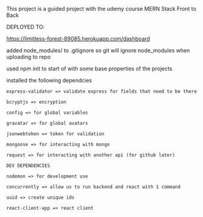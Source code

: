 This project is a guided project with the udemy course MERN Stack Front to Back


DEPLOYED TO:

https://limitless-forest-89085.herokuapp.com/dashboard


added node_modules/ to .gitignore 
    so git will ignore node_modules when uploading to repo

used 
npm init 
    to start of with some base properties of the projects

installed the following dependcies

    express-validator => validate express for fields that need to be there

    bcryptjs => encryption

    config => for global variables

    gravatar => for global avatars

    jsonwebtoken => token for validation

    mongoose => for interacting with mongo

    request => for interacting with another api (for github later)

    DEV DEPENDENCIES

    nodemon => for development use

    concurrently => allow us to run backend and react with 1 command

    uuid => create unique ids

    react-client-app => react client


